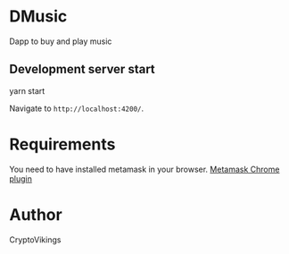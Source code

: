 # DMusic

Dapp to buy and play music 

## Development server start

yarn start

Navigate to `http://localhost:4200/`. 


# Requirements

You need to have installed metamask in your browser. 
[Metamask Chrome plugin](https://chrome.google.com/webstore/detail/metamask/nkbihfbeogaeaoehlefnkodbefgpgknn?hl=es-419)

# Author

CryptoVikings